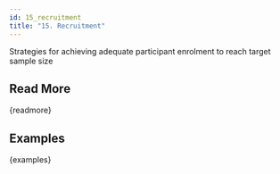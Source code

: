 ```yaml
---
id: 15_recruitment
title: "15. Recruitment"
---
```

Strategies for achieving adequate participant enrolment to reach target sample size

## Read More

{readmore}

## Examples

{examples}